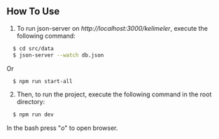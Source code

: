 
## How To Use

1. To run json-server on *http://localhost:3000/kelimeler*, execute the following command:

```bash
  $ cd src/data
  $ json-server --watch db.json
```
Or

```bash
  $ npm run start-all
```

2. Then, to run the project, execute the following command in the root directory: 

```bash
  $ npm run dev
```
In the bash press "*o*" to open browser.
